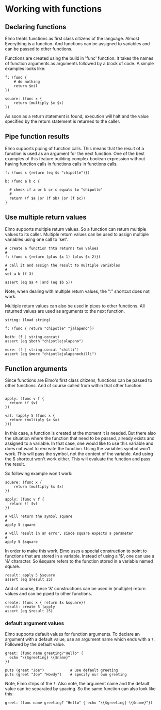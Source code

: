 # Working with functions

## Declaring functions

Elmo treats functions as first class citizens of the language. Almost Everything
is a function. And functions can be assigned to variables and can be passed to
other functions.

Functions are created using the build in 'func' function. It takes the names
of function arguments as arguments followed by a block of code. A simple examples
looks like:

```elmo
f: (func {
    # do nothing
    return $nil
})

square: (func x {
    return (multiply $x $x)
})
```

As soon as a return statement is found, execution will halt and the value specified
by the return statement is returned to the caller.

## Pipe function results

Elmo supports piping of function calls. This means that the result of a function
is used as an argument for the next function. One of the best examples of this feature building
complex boolean expression without having function calls in functions calls in functions calls.

```elmo
f: (func s {return (eq $s "chipotle")})

b: (func a b c {

  # check if a or b or c equals to "chipotle"
  #
  return (f $a |or (f $b) |or (f $c))
}
```

## Use multiple return values

Elmo supports multiple return values. So a function can return multiple values
to its caller. Multiple return values can be used to assign multiple variables
using one call to 'set'.

```elmo
# create a function thta returns two values
#
f: (func x {return (plus $x 1) (plus $x 2)})

# call it and assign the result to multiple variables
#
set a b (f 3)

assert (eq $a 4 |and (eq $b 5))  
```

Note, when dealing with multiple return values, the ":" shortcut does not work.

Multiple return values can also be used in pipes to other functions. All returned
values are used as arguments to the next function.

```elmo
string: (load string)

f: (func { return "chipotle" "jalapeno"})

both: (f | string.concat)
assert (eq $both "chipotlejalapeno")

more: (f | string.concat "chilli")
assert (eq $more "chipotlejalapenochilli")
```

## Function arguments

Since functions are Elmo's first class citizens, functions can be passed to other functions.
And of course called from within that other function.

```elmo

apply: (func v f {
  return (f $v)
})

val: (apply 5 (func x {
  return (multiply $x $x)
}))

```

In this case, a function is created at the moment it is needed. But there also
the situation where the function that need to be passed, already exists and assigned
to a variable. In that case, one would like to use this variable and does not want to recreate
the function. Using the variables symbol won't work. This will pass the symbol,
not the content of the variable. And using the $ shortcut won't work either. This
will evaluate the function and pass the result.

So following example won't work:

```elmo
square: (func x {
    return (multiply $x $x)
})

apply: (func v f {
  return (f $v)
})

# will return the symbol square
#
apply 5 square

# will result in an error, since square expects a parameter
#
apply 5 $square
```

In order to make this work, Elmo uses a special construction to point to
functions that are stored in a variable. Instead of using a '$', one can use
a '&' character. So &square refers to the function stored in a variable named
square.

```elmo
result: apply 5 &square
assert (eq $result 25)
```

And of course, these '&' constructions can be used in (multiple) return values
and can be piped to other functions.

```elmo
create: (func x { return $x &square})
result: create 5 |apply
assert (eq $result 25)
```

### default argument values

Elmo supports default values for function arguments. To declare an argument with a default value, use an argument name which ends with a ``?``. Followed by the default value.

```
greet: (func name greeting?"Hello" { 
  echo "\{$greeting} \{$name}"
})

puts (greet "Joe")            # use default greeting
puts (greet "Joe" "Howdy")    # specify our own greeting
```

Note, Elmo strips of the ``?``. Also note, the argument name and the default value can be separated by spacing. So the same function can also look like this:

```elmo
greet: (func name greeting? "Hello" { echo "\{$greeting} \{$name}"})
```


